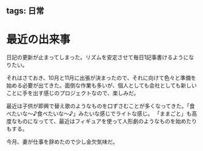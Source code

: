 tags: 日常
---
# 最近の出来事

日記の更新が止まってしまった。リズムを安定させて毎日1記事書けるようになりたい。

それはさておき、10月と11月に出張が決まったので、それに向けて色々と準備を始める必要が出てきた。面倒な作業も多いが、個人としても会社としても新しいことに手を出す感じのプロジェクトなので、楽しみだ。

最近は子供が即興で替え歌のようなものを口ずさむことが多くなってきた。「食べたいな～♪食べたいな～♪」みたいな感じでライトな感じ。
「ままごと」も高度なものになってて、最近はフィギュアを使って人形劇のようなものを始めたりもする。

今月、妻が仕事を辞めたので少し金欠気味だ。

